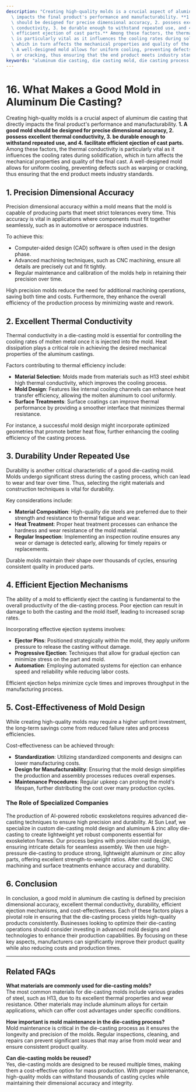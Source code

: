 ```yaml
---
description: "Creating high-quality molds is a crucial aspect of aluminum die casting that directly\
  \ impacts the final product's performance and manufacturability. **1. A good mold\
  \ should be designed for precise dimensional accuracy, 2. possess excellent thermal\
  \ conductivity, 3. be durable enough to withstand repeated use, and 4. facilitate\
  \ efficient ejection of cast parts.** Among these factors, the thermal conductivity\
  \ is particularly vital as it influences the cooling rates during solidification,\
  \ which in turn affects the mechanical properties and quality of the final cast.\
  \ A well-designed mold allows for uniform cooling, preventing defects such as warping\
  \ or cracking, thus ensuring that the end product meets industry standards."
keywords: "aluminum die casting, die casting mold, die casting process, heat dissipation performance"
---
```

# 16. What Makes a Good Mold in Aluminum Die Casting?

Creating high-quality molds is a crucial aspect of aluminum die casting that directly impacts the final product's performance and manufacturability. **1. A good mold should be designed for precise dimensional accuracy, 2. possess excellent thermal conductivity, 3. be durable enough to withstand repeated use, and 4. facilitate efficient ejection of cast parts.** Among these factors, the thermal conductivity is particularly vital as it influences the cooling rates during solidification, which in turn affects the mechanical properties and quality of the final cast. A well-designed mold allows for uniform cooling, preventing defects such as warping or cracking, thus ensuring that the end product meets industry standards.

## **1. Precision Dimensional Accuracy**

Precision dimensional accuracy within a mold means that the mold is capable of producing parts that meet strict tolerances every time. This accuracy is vital in applications where components must fit together seamlessly, such as in automotive or aerospace industries. 

To achieve this:

- Computer-aided design (CAD) software is often used in the design phase.
- Advanced machining techniques, such as CNC machining, ensure all details are precisely cut and fit tightly.
- Regular maintenance and calibration of the molds help in retaining their precision over time.

High precision molds reduce the need for additional machining operations, saving both time and costs. Furthermore, they enhance the overall efficiency of the production process by minimizing waste and rework.

## **2. Excellent Thermal Conductivity**

Thermal conductivity in a die-casting mold is essential for controlling the cooling rates of molten metal once it is injected into the mold. Heat dissipation plays a critical role in achieving the desired mechanical properties of the aluminum castings. 

Factors contributing to thermal efficiency include:

- **Material Selection**: Molds made from materials such as H13 steel exhibit high thermal conductivity, which improves the cooling process.
- **Mold Design**: Features like internal cooling channels can enhance heat transfer efficiency, allowing the molten aluminum to cool uniformly.
- **Surface Treatments**: Surface coatings can improve thermal performance by providing a smoother interface that minimizes thermal resistance.

For instance, a successful mold design might incorporate optimized geometries that promote better heat flow, further enhancing the cooling efficiency of the casting process.

## **3. Durability Under Repeated Use**

Durability is another critical characteristic of a good die-casting mold. Molds undergo significant stress during the casting process, which can lead to wear and tear over time. Thus, selecting the right materials and construction techniques is vital for durability.

Key considerations include:

- **Material Composition**: High-quality die steels are preferred due to their strength and resistance to thermal fatigue and wear.
- **Heat Treatment**: Proper heat treatment processes can enhance the hardness and wear resistance of the mold material.
- **Regular Inspection**: Implementing an inspection routine ensures any wear or damage is detected early, allowing for timely repairs or replacements.

Durable molds maintain their shape over thousands of cycles, ensuring consistent quality in produced parts.

## **4. Efficient Ejection Mechanisms**

The ability of a mold to efficiently eject the casting is fundamental to the overall productivity of the die-casting process. Poor ejection can result in damage to both the casting and the mold itself, leading to increased scrap rates.

Incorporating effective ejection systems involves:

- **Ejector Pins**: Positioned strategically within the mold, they apply uniform pressure to release the casting without damage.
- **Progressive Ejection**: Techniques that allow for gradual ejection can minimize stress on the part and mold.
- **Automation**: Employing automated systems for ejection can enhance speed and reliability while reducing labor costs.

Efficient ejection helps minimize cycle times and improves throughput in the manufacturing process.

## **5. Cost-Effectiveness of Mold Design**

While creating high-quality molds may require a higher upfront investment, the long-term savings come from reduced failure rates and process efficiencies. 

Cost-effectiveness can be achieved through:

- **Standardization**: Utilizing standardized components and designs can lower manufacturing costs.
- **Design for Manufacturability**: Ensuring that the mold design simplifies the production and assembly processes reduces overall expenses.
- **Maintenance Procedures**: Regular upkeep can prolong the mold's lifespan, further distributing the cost over many production cycles.

### The Role of Specialized Companies

The production of AI-powered robotic exoskeletons requires advanced die-casting techniques to ensure high precision and durability. At Sun Leaf, we specialize in custom die-casting mold design and aluminum & zinc alloy die-casting to create lightweight yet robust components essential for exoskeleton frames. Our process begins with precision mold design, ensuring intricate details for seamless assembly. We then use high-pressure die-casting to produce strong, lightweight aluminum or zinc alloy parts, offering excellent strength-to-weight ratios. After casting, CNC machining and surface treatments enhance accuracy and durability.

## **6. Conclusion**

In conclusion, a good mold in aluminum die casting is defined by precision dimensional accuracy, excellent thermal conductivity, durability, efficient ejection mechanisms, and cost-effectiveness. Each of these factors plays a pivotal role in ensuring that the die-casting process yields high-quality products consistently. Businesses looking to optimize their die-casting operations should consider investing in advanced mold designs and technologies to enhance their production capabilities. By focusing on these key aspects, manufacturers can significantly improve their product quality while also reducing costs and production times.

---

## **Related FAQs**

**What materials are commonly used for die-casting molds?**  
The most common materials for die-casting molds include various grades of steel, such as H13, due to its excellent thermal properties and wear resistance. Other materials may include aluminum alloys for certain applications, which can offer cost advantages under specific conditions.

**How important is mold maintenance in the die-casting process?**  
Mold maintenance is critical in the die-casting process as it ensures the longevity and precision of the molds. Regular inspections, cleaning, and repairs can prevent significant issues that may arise from mold wear and ensure consistent product quality.

**Can die-casting molds be reused?**  
Yes, die-casting molds are designed to be reused multiple times, making them a cost-effective option for mass production. With proper maintenance, high-quality molds can withstand thousands of casting cycles while maintaining their dimensional accuracy and integrity.

